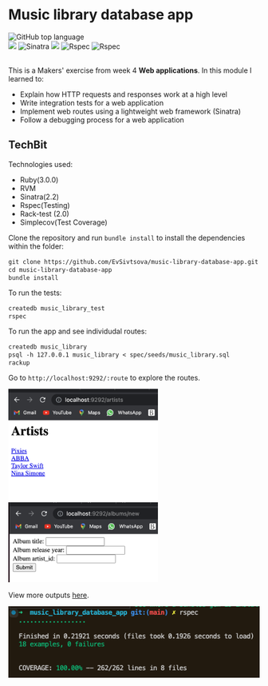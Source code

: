 # Music library database app

<div align="left">
  <img alt="GitHub top language" src="https://img.shields.io/github/languages/top/EvSivtsova/music-library-database-app">
</div>
<div>
  <img src="https://img.shields.io/badge/postgres-%23316192.svg?style=for-the-badge&logo=postgresql&logoColor=white"/> 
  <img src="https://img.shields.io/badge/Sinatra-black?style=for-the-badge&logo=Sinatra&logoColor=white" alt="Sinatra"/>
  <img src="https://img.shields.io/badge/html5-%23E34F26.svg?style=for-the-badge&logo=html5&logoColor=white"/>
  <img src="https://img.shields.io/badge/RSpec-blue?style=for-the-badge&logo=Rspec&logoColor=white" alt="Rspec"/>
  <img src="https://img.shields.io/badge/Test_coverage:_100-blue?style=for-the-badge&logo=Rspec&logoColor=white" alt="Rspec"/>
</div><br>

This is a Makers' exercise from week 4 **Web applications**. In this module I learned to:
* Explain how HTTP requests and responses work at a high level
* Write integration tests for a web application
* Implement web routes using a lightweight web framework (Sinatra)
* Follow a debugging process for a web application

## TechBit

Technologies used: 
* Ruby(3.0.0)
* RVM
* Sinatra(2.2)
* Rspec(Testing)
* Rack-test (2.0)
* Simplecov(Test Coverage)

Clone the repository and run `bundle install` to install the dependencies within the folder:

```
git clone https://github.com/EvSivtsova/music-library-database-app.git
cd music-library-database-app
bundle install
```

To run the tests:

```
createdb music_library_test
rspec
```

To run the app and see individudal routes:

```
createdb music_library
psql -h 127.0.0.1 music_library < spec/seeds/music_library.sql
rackup
```
Go to `http://localhost:9292/:route` to explore the routes.

<img src='https://github.com/EvSivtsova/music-library-database-app/blob/main/outputs/artists-route.png' width=300px>
<img src='https://github.com/EvSivtsova/music-library-database-app/blob/main/outputs/new-album-route.png' width=300px>

View more outputs [here](https://github.com/EvSivtsova/music-library-database-app/tree/main/outputs).


<img src='https://github.com/EvSivtsova/music-library-database-app/blob/main/outputs/music-library-database-test-coverage.png'>
